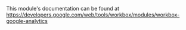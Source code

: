 This module's documentation can be found at https://developers.google.com/web/tools/workbox/modules/workbox-google-analytics
